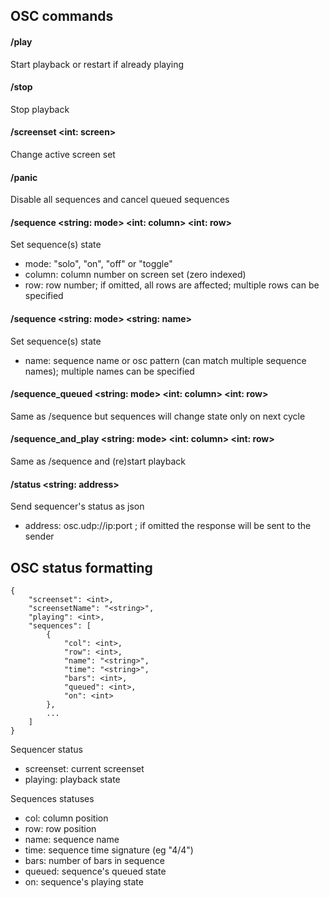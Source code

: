 ## OSC commands

#### /play
Start playback or restart if already playing

#### /stop
Stop playback

#### /screenset <int: screen>
Change active screen set

#### /panic
Disable all sequences and cancel queued sequences

#### /sequence <string: mode> <int: column> <int: row>
Set sequence(s) state
- mode: "solo", "on", "off" or "toggle"
- column: column number on screen set (zero indexed)
- row: row number; if omitted, all rows are affected; multiple rows can be specified

#### /sequence <string: mode> <string: name>
Set sequence(s) state
- name: sequence name or osc pattern (can match multiple sequence names); multiple names can be specified

#### /sequence_queued <string: mode> <int: column> <int: row>
Same as /sequence but sequences will change state only on next cycle

#### /sequence_and_play <string: mode> <int: column> <int: row>
Same as /sequence and (re)start playback


#### /status <string: address>
Send sequencer's status as json
- address: osc.udp://ip:port ; if omitted the response will be sent to the sender


## OSC status formatting


```
{
    "screenset": <int>,
    "screensetName": "<string>",
    "playing": <int>,
    "sequences": [
        {
            "col": <int>,
            "row": <int>,
            "name": "<string>",
            "time": "<string>",
            "bars": <int>,
            "queued": <int>,
            "on": <int>
        },
        ...
    ]
}
```

Sequencer status

- screenset: current screenset
- playing: playback state

Sequences statuses

- col: column position
- row: row position
- name: sequence name
- time: sequence time signature (eg "4/4")
- bars: number of bars in sequence
- queued: sequence's queued state
- on: sequence's playing state
